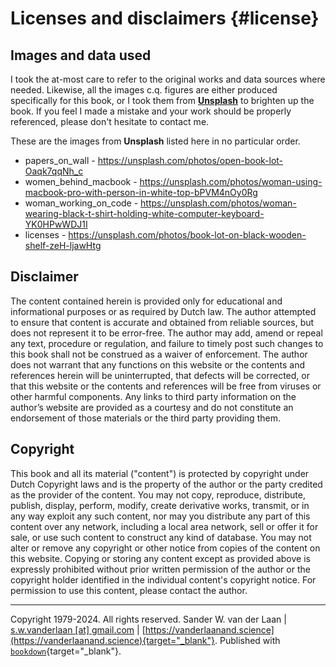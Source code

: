 # Licenses and disclaimers {#license}
<!-- ![](img/_headers/licenses.png){width=100%} -->





## Images and data used

I took the at-most care to refer to the original works and data sources where needed. Likewise, all the images c.q. figures are either produced specifically for this book, or I took them from [**Unsplash**](https://unsplash.com/s/photos/legal) to brighten up the book. If you feel I made a mistake and your work should be properly referenced, please don't hesitate to contact me. 

These are the images from **Unsplash** listed here in no particular order.

- papers_on_wall - https://unsplash.com/photos/open-book-lot-Oaqk7qqNh_c
- women_behind_macbook - https://unsplash.com/photos/woman-using-macbook-pro-with-person-in-white-top-bPVM4nOy0Rg
- woman_working_on_code - https://unsplash.com/photos/woman-wearing-black-t-shirt-holding-white-computer-keyboard-YK0HPwWDJ1I
- licenses - https://unsplash.com/photos/book-lot-on-black-wooden-shelf-zeH-ljawHtg

## Disclaimer

The content contained herein is provided only for educational and informational purposes or as required by Dutch law. The author attempted to ensure that content is accurate and obtained from reliable sources, but does not represent it to be error-free. The author may add, amend or repeal any text, procedure or regulation, and failure to timely post such changes to this book shall not be construed as a waiver of enforcement. The author does not warrant that any functions on this website or the contents and references herein will be uninterrupted, that defects will be corrected, or that this website or the contents and references will be free from viruses or other harmful components. Any links to third party information on the author’s website are provided as a courtesy and do not constitute an endorsement of those materials or the third party providing them.

## Copyright
This book and all its material ("content") is protected by copyright under Dutch Copyright laws and is the property of the author or the party credited as the provider of the content. You may not copy, reproduce, distribute, publish, display, perform, modify, create derivative works, transmit, or in any way exploit any such content, nor may you distribute any part of this content over any network, including a local area network, sell or offer it for sale, or use such content to construct any kind of database. You may not alter or remove any copyright or other notice from copies of the content on this website. Copying or storing any content except as provided above is expressly prohibited without prior written permission of the author or the copyright holder identified in the individual content's copyright notice. For permission to use this content, please contact the author.


---

Copyright 1979-2024. All rights reserved. Sander W. van der Laan | [s.w.vanderlaan [at] gmail.com](mailto:s.w.vanderlaan@gmail.com) | [https://vanderlaanand.science](https://vanderlaanand.science){target="_blank"}. Published with [`bookdown`](https://bookdown.org/yihui/bookdown/){target="_blank"}.

<script>
title=document.getElementById('header');
title.innerHTML = '<img src="./img/headers/banner_man_standing_dna.png" alt="Licenses">' + title.innerHTML
</script>
